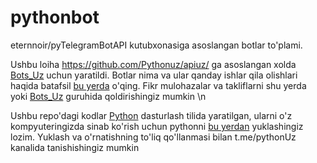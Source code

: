 # pythonbot
eternnoir/pyTelegramBotAPI kutubxonasiga asoslangan botlar to'plami.

Ushbu loiha https://github.com/Pythonuz/apiuz/ ga asoslangan xolda [Bots_Uz](https://t.me/bots_uz) uchun yaratildi.
Botlar nima va ular qanday ishlar qila olishlari haqida batafsil [bu yerda](https://core.telegram.org/bots) o'qing.
Fikr mulohazalar va takliflarni shu yerda yoki [Bots_Uz](https://t.me/bots_uz) guruhida qoldirishingiz mumkin \n

Ushbu repo'dagi kodlar [Python](https://python.org) dasturlash tilida yaratilgan, ularni o'z kompyuteringizda sinab ko'rish uchun pythonni [bu yerdan](https://python.org/download) yuklashingiz lozim. Yuklash va o'rnatishning to'liq qo'llanmasi bilan t.me/pythonUz kanalida tanishishingiz mumkin

